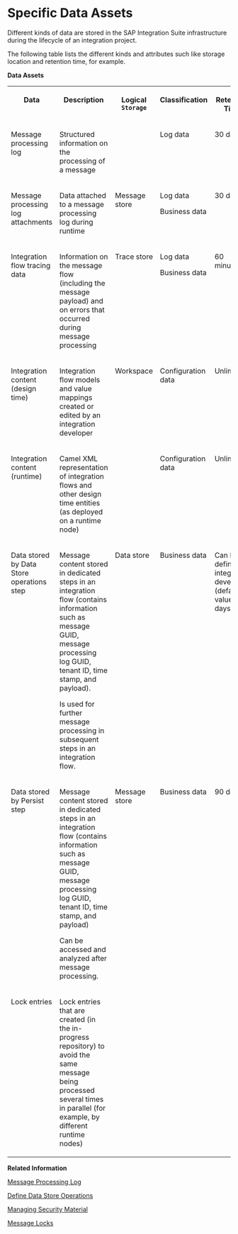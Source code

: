 <!-- loio0e4e511016754da4bea756df94172a87 -->

# Specific Data Assets

Different kinds of data are stored in the SAP Integration Suite infrastructure during the lifecycle of an integration project.

The following table lists the different kinds and attributes such like storage location and retention time, for example.

**Data Assets**


<table>
<tr>
<th valign="top">

Data



</th>
<th valign="top">

Description



</th>
<th valign="top">

Logical `Storage` 



</th>
<th valign="top">

Classification



</th>
<th valign="top">

Retention Time



</th>
</tr>
<tr>
<td valign="top">

Message processing log



</td>
<td valign="top">

Structured information on the processing of a message



</td>
<td valign="top">



</td>
<td valign="top">

Log data



</td>
<td valign="top">

30 days



</td>
</tr>
<tr>
<td valign="top">

Message processing log attachments



</td>
<td valign="top">

Data attached to a message processing log during runtime



</td>
<td valign="top">

Message store



</td>
<td valign="top">

Log data

Business data



</td>
<td valign="top">

30 days



</td>
</tr>
<tr>
<td valign="top">

Integration flow tracing data



</td>
<td valign="top">

Information on the message flow \(including the message payload\) and on errors that occurred during message processing



</td>
<td valign="top">

Trace store



</td>
<td valign="top">

Log data

Business data



</td>
<td valign="top">

60 minutes



</td>
</tr>
<tr>
<td valign="top">

Integration content \(design time\)



</td>
<td valign="top">

Integration flow models and value mappings created or edited by an integration developer



</td>
<td valign="top">

Workspace



</td>
<td valign="top">

Configuration data



</td>
<td valign="top">

Unlimited



</td>
</tr>
<tr>
<td valign="top">

Integration content \(runtime\)



</td>
<td valign="top">

Camel XML representation of integration flows and other design time entities \(as deployed on a runtime node\)



</td>
<td valign="top">



</td>
<td valign="top">

Configuration data



</td>
<td valign="top">

Unlimited



</td>
</tr>
<tr>
<td valign="top">

Data stored by Data Store operations step



</td>
<td valign="top">

Message content stored in dedicated steps in an integration flow \(contains information such as message GUID, message processing log GUID, tenant ID, time stamp, and payload\).

Is used for further message processing in subsequent steps in an integration flow.



</td>
<td valign="top">

Data store



</td>
<td valign="top">

Business data



</td>
<td valign="top">

Can be defined by integration developer \(default value: 30 days\)



</td>
</tr>
<tr>
<td valign="top">

Data stored by Persist step



</td>
<td valign="top">

Message content stored in dedicated steps in an integration flow \(contains information such as message GUID, message processing log GUID, tenant ID, time stamp, and payload\)

Can be accessed and analyzed after message processing.



</td>
<td valign="top">

Message store



</td>
<td valign="top">

Business data



</td>
<td valign="top">

90 days



</td>
</tr>
<tr>
<td valign="top">

Lock entries



</td>
<td valign="top">

Lock entries that are created \(in the in-progress repository\) to avoid the same message being processed several times in parallel \(for example, by different runtime nodes\)



</td>
<td valign="top">



</td>
<td valign="top">



</td>
<td valign="top">



</td>
</tr>
</table>

**Related Information**  


[Message Processing Log](../50-Development/message-processing-log-b32f8cd.md "The message processing log displays structured information of a message.")

 <?sap-ot O2O class="- topic/link " href="866b6a94a074487384a21377ec9f2eb2.xml" text="" desc="" xtrc="link:2" xtrf="file:/home/builder/src/dita-all/ccm1691418051317/loiocc0ab4c7365e43bbbee9eae27deb32da_en-US/src/content/localization/en-us/0e4e511016754da4bea756df94172a87.xml" ?> 

[Define Data Store Operations](../50-Development/define-data-store-operations-79f63a4.md "You can use the data store to temporarily store messages.")

 <?sap-ot O2O class="- topic/link " href="9247e59fd76c441592da5724dc890f65.xml" text="" desc="" xtrc="link:4" xtrf="file:/home/builder/src/dita-all/ccm1691418051317/loiocc0ab4c7365e43bbbee9eae27deb32da_en-US/src/content/localization/en-us/0e4e511016754da4bea756df94172a87.xml" ?> 

[Managing Security Material](../50-Development/managing-security-material-b8ccb53.md "The Manage Security Material area provides an overview of security-related artifacts.")

[Message Locks](../50-Development/message-locks-bce9ae0.md "This section allows you to display and manage lock entries that are created (in the in-progress repository) to avoid the same message being processed several times in parallel (for example, by different runtime nodes).")

